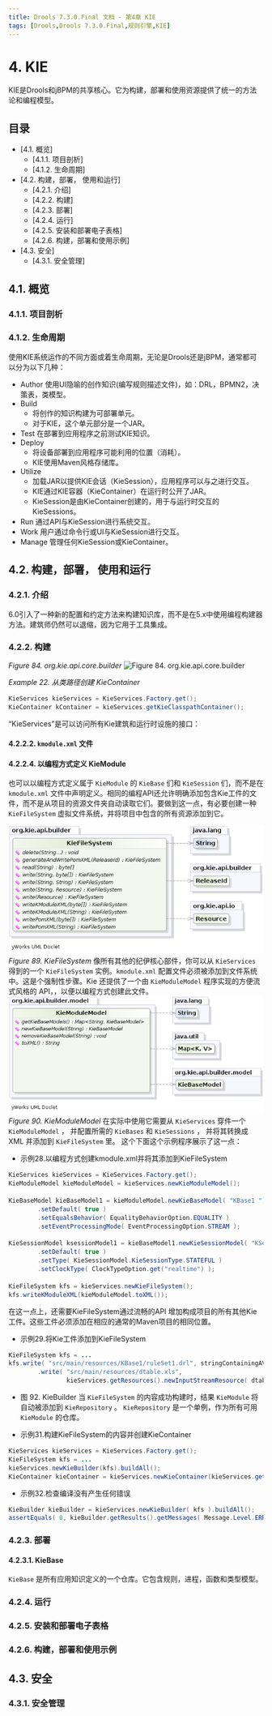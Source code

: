 ```yaml
---
title: Drools 7.3.0.Final 文档 - 第4章 KIE
tags: [Drools,Drools 7.3.0.Final,规则引擎,KIE]
---
```

# 4. KIE

KIE是Drools和jBPM的共享核心。它为构建，部署和使用资源提供了统一的方法论和编程模型。

## 目录
- [4.1. 概览]
  - [4.1.1. 项目剖析]
  - [4.1.2. 生命周期]
- [4.2. 构建，部署， 使用和运行]
  - [4.2.1. 介绍]
  - [4.2.2. 构建]
  - [4.2.3. 部署]
  - [4.2.4. 运行]
  - [4.2.5. 安装和部署电子表格]
  - [4.2.6. 构建，部署和使用示例]
- [4.3. 安全]
  - [4.3.1. 安全管理]

## 4.1. 概览
### 4.1.1. 项目剖析
### 4.1.2. 生命周期
使用KIE系统运作的不同方面或着生命周期，无论是Drools还是jBPM，通常都可以分为以下几种：
* Author
使用UI隐喻的创作知识(编写规则描述文件)，如：DRL，BPMN2，决策表，类模型。
* Build
  * 将创作的知识构建为可部署单元。
  * 对于KIE，这个单元部分是一个JAR。
* Test
在部署到应用程序之前测试KIE知识。
* Deploy
  * 将设备部署到应用程序可能利用的位置（消耗）。
  * KIE使用Maven风格存储库。
* Utilize
  * 加载JAR以提供KIE会话（KieSession），应用程序可以与之进行交互。
  * KIE通过KIE容器（KieContainer）在运行时公开了JAR。
  * KieSession是由KieContainer创建的，用于与运行时交互的KieSessions。
* Run
通过API与KieSession进行系统交互。
* Work
用户通过命令行或UI与KieSession进行交互。
* Manage
管理任何KieSession或KieContainer。


## 4.2. 构建，部署， 使用和运行
### 4.2.1. 介绍
6.0引入了一种新的配置和约定方法来构建知识库，而不是在5.x中使用编程构建器方法。建筑师仍然可以退缩，因为它用于工具集成。
### 4.2.2. 构建
*Figure 84. org.kie.api.core.builder* ![Figure 84. org.kie.api.core.builder](./builder.png)

*Example 22. 从类路径创建 KieContainer*

```java
KieServices kieServices = KieServices.Factory.get();
KieContainer kContainer = kieServices.getKieClasspathContainer();
```
“KieServices”是可以访问所有Kie建筑和运行时设施的接口：
#### 4.2.2.2. `kmodule.xml` 文件
#### 4.2.2.4. 以编程方式定义 KieModule

也可以以编程方式定义属于 `KieModule` 的 `KieBase` 们和 `KieSession` 们，而不是在 `kmodule.xml` 文件中声明定义。相同的编程API还允许明确添加包含Kie工件的文件，而不是从项目的资源文件夹自动读取它们。要做到这一点，有必要创建一种 `KieFileSystem` 虚拟文件系统，并将项目中包含的所有资源添加到它。

![Figure 89. KieFileSystem](./Chapter-4-KIE/BuildDeployUtilizeAndRun/KieFileSystem.png)
*Figure 89. KieFileSystem*
像所有其他的纪伊核心部件，你可以从 `KieServices` 得到的一个 `KieFileSystem` 实例。`kmodule.xml` 配置文件必须被添加到文件系统中。这是个强制性步骤。Kie 还提供了一个由 `KieModuleModel` 程序实现的方便流式风格的 API，，以便以编程方式创建此文件。
![Figure 90. KieModuleModel](./Chapter-4-KIE/BuildDeployUtilizeAndRun/KieModuleModel.png)
*Figure 90. KieModuleModel*
在实际中使用它需要从 `KieServices` 穿件一个 `KieModuleModel` ， 并配置所需的 `KieBases` 和 `KieSessions` ， 并将其转换成 XML 并添加到 `KieFileSystem` 里。 这个下面这个示例程序展示了这一点：
* 示例28.以编程方式创建kmodule.xml并将其添加到KieFileSystem
```java
KieServices kieServices = KieServices.Factory.get();
KieModuleModel kieModuleModel = kieServices.newKieModuleModel();

KieBaseModel kieBaseModel1 = kieModuleModel.newKieBaseModel( "KBase1 ")
        .setDefault( true )
        .setEqualsBehavior( EqualityBehaviorOption.EQUALITY )
        .setEventProcessingMode( EventProcessingOption.STREAM );

KieSessionModel ksessionModel1 = kieBaseModel1.newKieSessionModel( "KSession1" )
        .setDefault( true )
        .setType( KieSessionModel.KieSessionType.STATEFUL )
        .setClockType( ClockTypeOption.get("realtime") );

KieFileSystem kfs = kieServices.newKieFileSystem();
kfs.writeKModuleXML(kieModuleModel.toXML());
```
在这一点上，还需要KieFileSystem通过流畅的API 增加构成项目的所有其他Kie工件。这些工件必须添加在相应的通常的Maven项目的相同位置。
* 示例29.将Kie工件添加到KieFileSystem
```java
KieFileSystem kfs = ...
kfs.write( "src/main/resources/KBase1/ruleSet1.drl", stringContainingAValidDRL )
        .write( "src/main/resources/dtable.xls",
                kieServices.getResources().newInputStreamResource( dtableFileStream ) );
```
* 图 92. KieBuilder
当 `KieFileSystem` 的内容成功构建时，结果 `KieModule` 将自动被添加到 `KieRepository` 。 `KieRepository` 是一个单例，作为所有可用 `KieModule` 的仓库。

* 示例31.构建KieFileSystem的内容并创建KieContainer
```java
KieServices kieServices = KieServices.Factory.get();
KieFileSystem kfs = ...
kieServices.newKieBuilder(kfs).buildAll();
KieContainer kieContainer = kieServices.newKieContainer(kieServices.getRepository().getDefaultReleaseId());
```
* 示例32.检查编译没有产生任何错误
```java
KieBuilder kieBuilder = kieServices.newKieBuilder( kfs ).buildAll();
assertEquals( 0, kieBuilder.getResults().getMessages( Message.Level.ERROR ).size() );
```


### 4.2.3. 部署
#### 4.2.3.1. KieBase

`KieBase` 是所有应用知识定义的一个仓库。它包含规则，进程，函数和类型模型。


### 4.2.4. 运行
### 4.2.5. 安装和部署电子表格
### 4.2.6. 构建，部署和使用示例
## 4.3. 安全
### 4.3.1. 安全管理
